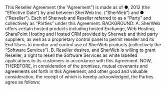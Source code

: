 This Reseller Agreement (the “Agreement”) is made as of ●, 2012 (the “Effective Date”) by  and between SherWeb Inc. (“SherWeb”) and ● (“Reseller”). Each of Sherweb and Reseller  referred to as a “Party” and collectively as “Parties” under this Agreement. 
BACKGROUND: 
A. SherWeb offers certain hosted products including hosted Exchange, Web Hosting,  SharePoint Hosting and Hosted CRM provided by Sherweb and third party suppliers, as  well as a proprietary control panel to permit reseller and its End Users to monitor and  control use of SherWeb products (collectively the “Software Services”). 
B. Reseller desires, and SherWeb is willing to grant Reseller, a right to resell the Software  Services as white labelled applications to its customers in accordance with this  Agreement. 
NOW, THEREFORE, in consideration of the promises, mutual covenants and agreements set  forth in this Agreement, and other good and valuable consideration, the receipt of which is  hereby acknowledged, the Parties agree as follows: 
